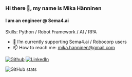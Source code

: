 ### Hi there 👋, my name is Mika Hänninen
#### I am an engineer @ Sema4.ai


Skills: Python / Robot Framework / AI / RPA 

- 🔭 I’m currently supporting Sema4.ai / Robocorp users
- 📫 How to reach me: mika.hanninen@gmail.com


[<img alt="Github" src="https://img.shields.io/badge/GitHub-%2312100E.svg?&style=for-the-badge&logo=Github&logoColor=white" />](https://github.com/mikahanninen)  [<img alt="LinkedIn" src="https://img.shields.io/badge/linkedin-%230077B5.svg?&style=for-the-badge&logo=linkedin&logoColor=white" />](https://www.linkedin.com/in/hanninenmika/)  


![GitHub stats](https://github-readme-stats.vercel.app/api?username=mikahanninen&show_icons=true&count_private=true)


